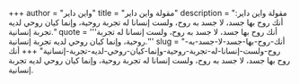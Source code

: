 +++
author = "واين داير"
title = "مقولة واين داير"
description = "مقولة واين داير: أنك روح بها جسد، لا جسد به روح، ولست إنسانا له تجربة روحية، وإنما كيان روحي لديه تجربة إنسانية."
quote = '''أنك روح بها جسد، لا جسد به روح، ولست إنسانا له تجربة روحية، وإنما كيان روحي لديه تجربة إنسانية.'''
slug = "أنك-روح-بها-جسد-لا-جسد-به-روح-ولست-إنسانا-له-تجربة-روحية-وإنما-كيان-روحي-لديه-تجربة-إنسانية"
+++
أنك روح بها جسد، لا جسد به روح، ولست إنسانا له تجربة روحية، وإنما كيان روحي لديه تجربة إنسانية.
